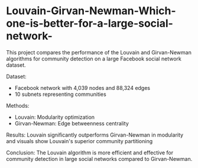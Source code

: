 # Louvain-Girvan-Newman-Which-one-is-better-for-a-large-social-network-
This project compares the performance of the Louvain and Girvan-Newman algorithms for community detection on a large Facebook social network dataset.

Dataset:
 - Facebook network with 4,039 nodes and 88,324 edges
 - 10 subnets representing communities
   
Methods:
 - Louvain: Modularity optimization
 - Girvan-Newman: Edge betweenness centrality
   
Results:
Louvain significantly outperforms Girvan-Newman in modularity and visuals show Louvain's superior community partitioning

Conclusion:
The Louvain algorithm is more efficient and effective for community detection in large social networks compared to Girvan-Newman.
